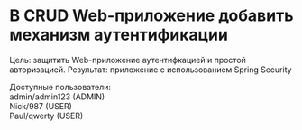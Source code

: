 # В CRUD Web-приложение добавить механизм аутентификации

Цель: защитить Web-приложение аутентифкацией и простой авторизацией.
Результат: приложение с использованием Spring Security

Доступные пользователи:<br/>
admin/admin123 (ADMIN)<br/>
Nick/987 (USER)<br/>
Paul/qwerty (USER)<br/>